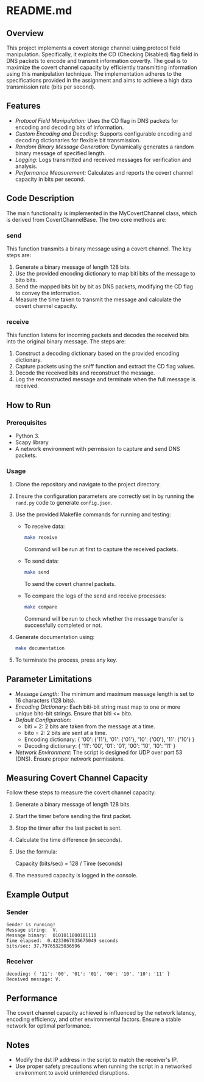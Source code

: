 # README.md

## Overview

This project implements a covert storage channel using protocol field manipulation. Specifically, it exploits the CD (Checking Disabled) flag field in DNS packets to encode and transmit information covertly. The goal is to maximize the covert channel capacity by efficiently transmitting information using this manipulation technique. The implementation adheres to the specifications provided in the assignment and aims to achieve a high data transmission rate (bits per second).

## Features

- *Protocol Field Manipulation:* Uses the CD flag in DNS packets for encoding and decoding bits of information.
- *Custom Encoding and Decoding:* Supports configurable encoding and decoding dictionaries for flexible bit transmission.
- *Random Binary Message Generation:* Dynamically generates a random binary message of specified length.
- *Logging:* Logs transmitted and received messages for verification and analysis.
- *Performance Measurement:* Calculates and reports the covert channel capacity in bits per second.

## Code Description

The main functionality is implemented in the MyCovertChannel class, which is derived from CovertChannelBase. The two core methods are:

### send

This function transmits a binary message using a covert channel. The key steps are:

1. Generate a binary message of length 128 bits.
2. Use the provided encoding dictionary to map biti bits of the message to bito bits.
3. Send the mapped bits bit by bit as DNS packets, modifying the CD flag to convey the information.
4. Measure the time taken to transmit the message and calculate the covert channel capacity.

### receive

This function listens for incoming packets and decodes the received bits into the original binary message. The steps are:

1. Construct a decoding dictionary based on the provided encoding dictionary.
2. Capture packets using the sniff function and extract the CD flag values.
3. Decode the received bits and reconstruct the message.
4. Log the reconstructed message and terminate when the full message is received.

## How to Run

### Prerequisites

- Python 3.
- Scapy library
- A network environment with permission to capture and send DNS packets.

### Usage

1. Clone the repository and navigate to the project directory.
2. Ensure the configuration parameters are correctly set in by running the `rand.py` code to generate `config.json`.
3. Use the provided Makefile commands for running and testing:
   - To receive data:
     ```bash
     make receive
     ```
     Command will be run at first to capture the received packets.

   - To send data:
     ```bash
     make send
     ```
     To send the covert channel packets.

   - To compare the logs of the send and receive processes:
     ```bash
     make compare
     ```
     Command will be run to check whether the message transfer is successfully completed or not.

4. Generate documentation using:
   ```bash
   make documentation
   
5. To terminate the process, press any key.

## Parameter Limitations

- *Message Length:* The minimum and maximum message length is set to 16 characters (128 bits).
- *Encoding Dictionary:* Each biti-bit string must map to one or more unique bito-bit strings. Ensure that biti <= bito.
- *Default Configuration:*
  - biti = 2: 2 bits are taken from the message at a time.
  - bito = 2: 2 bits are sent at a time.
  - Encoding dictionary: { '00': {'11'}, '01': {'01'}, '10': {'00'}, '11': {'10'} }
  - Decoding dictionary: { '11': '00', '01': '01', '00': '10', '10': '11' }
- *Network Environment:* The script is designed for UDP over port 53 (DNS). Ensure proper network permissions.

## Measuring Covert Channel Capacity

Follow these steps to measure the covert channel capacity:

1. Generate a binary message of length 128 bits.
2. Start the timer before sending the first packet.
3. Stop the timer after the last packet is sent.
4. Calculate the time difference (in seconds).
5. Use the formula:
   
   Capacity (bits/sec) = 128 / Time (seconds)
   
6. The measured capacity is logged in the console.

## Example Output

### Sender


````
Sender is running!
Message string:  V.
Message binary:  0101011000101110
Time elapsed:  0.4233067035675049 seconds
bits/sec: 37.79765325036596
````


### Receiver


````
decoding: { '11': '00', '01': '01', '00': '10', '10': '11' }
Received message: V.
````


## Performance

The covert channel capacity achieved is influenced by the network latency, encoding efficiency, and other environmental factors. Ensure a stable network for optimal performance.

## Notes

- Modify the dst IP address in the script to match the receiver's IP.
- Use proper safety precautions when running the script in a networked environment to avoid unintended disruptions.